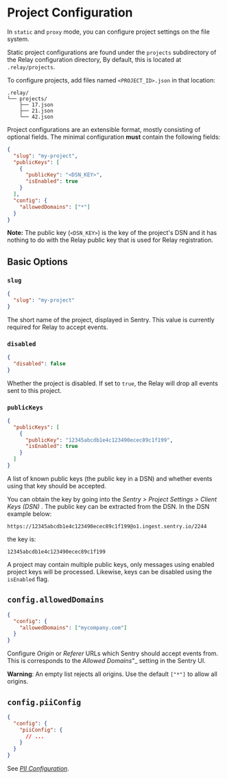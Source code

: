 # Project Configuration

In `static` and `proxy` mode, you can configure project settings on the file system.

Static project configurations are found under the `projects` subdirectory of the Relay configuration directory, By default, this is located at `.relay/projects`.

To configure projects, add files named `<PROJECT_ID>.json` in that location:

```
.relay/
└── projects/
    ├── 17.json
    ├── 21.json
    └── 42.json
```

Project configurations are an extensible format, mostly consisting of optional
fields. The minimal configuration **must** contain the following fields:

```json
{
  "slug": "my-project",
  "publicKeys": [
    {
      "publicKey": "<DSN_KEY>",
      "isEnabled": true
    }
  ],
  "config": {
    "allowedDomains": ["*"]
  }
}
```

**Note:** The public key (`<DSN_KEY>`) is the key of the project's DSN and it
has nothing to do with the Relay public key that is used for Relay registration.

## Basic Options

### `slug`

```json
{
  "slug": "my-project"
}
```

The short name of the project, displayed in Sentry. This value is currently
required for Relay to accept events.

### `disabled`

```json
{
  "disabled": false
}
```

Whether the project is disabled. If set to `true`, the Relay will drop all
events sent to this project.

### `publicKeys`

```json
{
  "publicKeys": [
    {
      "publicKey": "12345abcdb1e4c123490ecec89c1f199",
      "isEnabled": true
    }
  ]
}
```

A list of known public keys (the public key in a DSN) and whether events using
that key should be accepted.

You can obtain the key by going into the _Sentry > Project Settings > Client
Keys (DSN)_ . The public key can be extracted from the DSN. In the DSN example
below:

```
https://12345abcdb1e4c123490ecec89c1f199@o1.ingest.sentry.io/2244
```

the key is:

```
12345abcdb1e4c123490ecec89c1f199
```

A project may contain multiple public keys, only messages using enabled project
keys will be processed. Likewise, keys can be disabled using the `isEnabled`
flag.

## `config.allowedDomains`

```json
{
  "config": {
    "allowedDomains": ["mycompany.com"]
  }
}
```

Configure _Origin_ or _Referer_ URLs which Sentry should accept events from.
This is corresponds to the _Allowed Domains_"_ setting in the Sentry UI.

**Warning**: An empty list rejects all origins. Use the default `["*"]` to allow
all origins.

## `config.piiConfig`

```json
{
  "config": {
    "piiConfig": {
      // ...
    }
  }
}
```

See _[PII Configuration]_.

[getting started]: ../../
[PII Configuration]: ../pii-config/index.md
